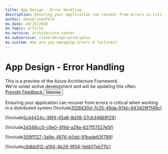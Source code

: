 ```yaml
---
title: App Design - Error Handling
description: Ensuring your application can recover from errors is critical when working in a distributed system
author: david-stanford
ms.date: 10/15/2019
ms.topic: article
ms.service: architecture-center
ms.subservice: cloud-design-principles
ms.custom: How are you managing errors & failures? 
---
```


# App Design - Error Handling

<div id="banner-holder" class="has-default-focus has-overflow-hidden">
    <section data-dismissable="disappearing" class="uhf-container has-padding has-padding-top-small has-padding-bottom-small has-background-docs alert is-banner has-text-docs-invert" id="preview-banner" data-bi-name="preview-banner">
        <div class="level">
            <div class="level-left has-margin-left-medium has-margin-right-medium-mobile">
                <div class="level-item has-flex-justify-content-start-mobile">
                    <span class="learn-banner-heading has-padding is-size-3 is-title">
                        This is a preview of the Azure Architecture Framework.<br>
                        We're under active development and will be updating this often.
                    </span>
                </div>
            </div>
            <div class="level-right has-margin-right-medium has-flex-justify-content-start-mobile">  
                <a id="feedback-anchor" data-bi-name="CTA" class="button is-transparent has-inverted-border is-small" href="#feedback">
                    <span>Provide Feedback</span>
                </a>
                <button type="button" data-dismiss="" data-bi-name="close" class="is-inverted has-inverted-focus has-inner-focus delete is-large is-absolute-mobile has-top-zero-mobile has-right-zero-mobile has-margin-extra-small-mobile">
                    <span class="visually-hidden">Dismiss</span>
                </button>
            </div>
        </div>
    </section>
</div>

Ensuring your application can recover from errors is critical when working in a distributed system<!-- Retries for transient errors are impelmented and logged -->
[!include[3128430d-7c25-49da-97eb-643d29f1149c](../../../includes/aar_guidance/3128430d-7c25-49da-97eb-643d29f1149c.md)]

<!-- Request timeouts are configured -->
[!include[5c44424c-38f4-45a8-8d38-57cb34869f29](../../../includes/aar_guidance/5c44424c-38f4-45a8-8d38-57cb34869f29.md)]

<!-- Implemented the "Circuit Breaker" pattern to prevent cascading failures -->
[!include[2d348cc5-c6e0-4f9d-a29a-827f57527e5f](../../../includes/aar_guidance/2d348cc5-c6e0-4f9d-a29a-827f57527e5f.md)]

<!-- Application components are split with seperate health probes -->
[!include[309f1127-3a9e-4876-b5dd-91bade63f789](../../../includes/aar_guidance/309f1127-3a9e-4876-b5dd-91bade63f789.md)]

<!-- Command and Query Responsibility Segregation (CQRS) is implemented on data stores -->
[!include[c9dbb912-a194-4b28-9f04-1ebb17eb711c](../../../includes/aar_guidance/c9dbb912-a194-4b28-9f04-1ebb17eb711c.md)]

